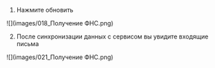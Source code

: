
001. Нажмите обновить

![](images/018_Получение ФНС.png)

002. После синхронизации данных с сервисом вы увидите входящие письма

![](images/021_Получение ФНС.png)
